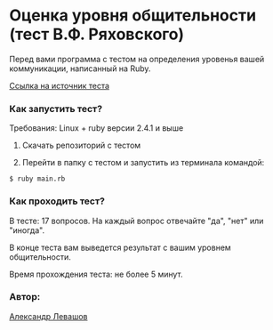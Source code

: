 Оценка уровня общительности (тест В.Ф. Ряховского)
===================== 

Перед вами программа с тестом на определения уровенья вашей коммуникации, написанный на Ruby. 

[Ссылка на источник теста](http://psylist.net/praktikum/00003.htm )


### Как запустить тест?

Требования: Linux + ruby версии 2.4.1 и выше

1. Скачать репозиторий с тестом

2. Перейти в папку с тестом и запустить из терминала командой:
```
$ ruby main.rb
```

### Как проходить тест?

В тесте: 17 вопросов. На каждый вопрос отвечайте "да", "нет" или "иногда".

В конце теста вам выведется результат с вашим уровнем общительности.

Время прохождения теста: не более 5 минут.

### Автор:
[Александр Левашов](https://alevashov.ru/)